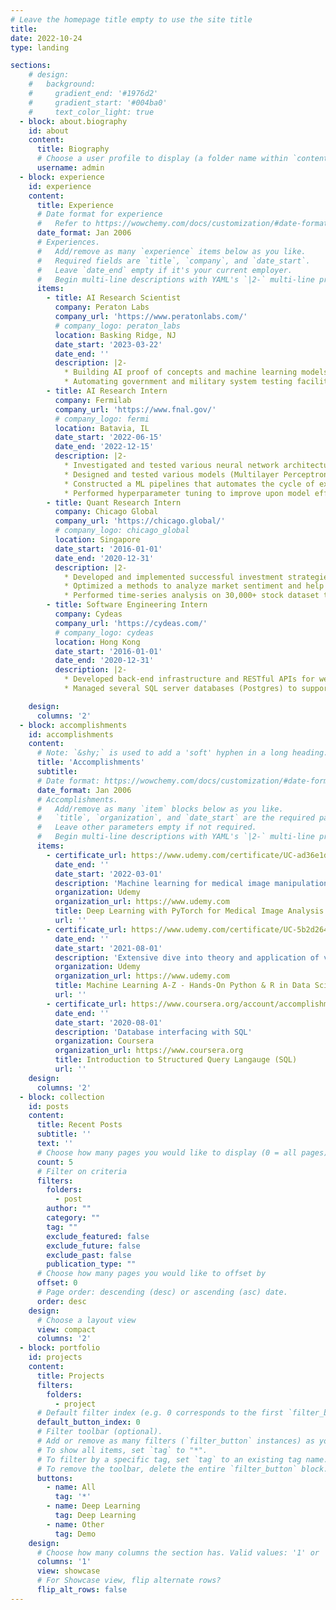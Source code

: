 ```yaml
---
# Leave the homepage title empty to use the site title
title:
date: 2022-10-24
type: landing

sections:
    # design:
    #   background:
    #     gradient_end: '#1976d2'
    #     gradient_start: '#004ba0'
    #     text_color_light: true
  - block: about.biography
    id: about
    content:
      title: Biography
      # Choose a user profile to display (a folder name within `content/authors/`)
      username: admin
  - block: experience
    id: experience
    content:
      title: Experience
      # Date format for experience
      #   Refer to https://wowchemy.com/docs/customization/#date-format
      date_format: Jan 2006
      # Experiences.
      #   Add/remove as many `experience` items below as you like.
      #   Required fields are `title`, `company`, and `date_start`.
      #   Leave `date_end` empty if it's your current employer.
      #   Begin multi-line descriptions with YAML's `|2-` multi-line prefix.
      items:
        - title: AI Research Scientist
          company: Peraton Labs
          company_url: 'https://www.peratonlabs.com/'
          # company_logo: peraton_labs
          location: Basking Ridge, NJ
          date_start: '2023-03-22'
          date_end: ''
          description: |2-
            * Building AI proof of concepts and machine learning models on drones for object avoidance
            * Automating government and military system testing facilities
        - title: AI Research Intern
          company: Fermilab
          company_url: 'https://www.fnal.gov/'
          # company_logo: fermi
          location: Batavia, IL
          date_start: '2022-06-15'
          date_end: '2022-12-15'
          description: |2-
            * Investigated and tested various neural network architectures aimed to disentangle beam loss monitor readings between main injector and recycler accelerators.
            * Designed and tested various models (Multilayer Perceptron, U-Net, RNNs) with Keras and PyTorch
            * Constructed a ML pipelines that automates the cycle of extracting data from a data source, cleaning and processing the data, transferring the data to the cloud, training a model on the cloud, and then evaluating/validating the model.
            * Performed hyperparameter tuning to improve upon model efficiency and performance metrics
        - title: Quant Research Intern
          company: Chicago Global
          company_url: 'https://chicago.global/'
          # company_logo: chicago_global
          location: Singapore
          date_start: '2016-01-01'
          date_end: '2020-12-31'
          description: |2-
            * Developed and implemented successful investment strategies by replicating research papers utilizing alternative data.
            * Optimized a methods to analyze market sentiment and help portfolio manager systematically adjust hedge ratios
            * Performed time-series analysis on 30,000+ stock dataset to improve internal risk factors and other measurements of value and profitability
        - title: Software Engineering Intern
          company: Cydeas
          company_url: 'https://cydeas.com/'
          # company_logo: cydeas
          location: Hong Kong
          date_start: '2016-01-01'
          date_end: '2020-12-31'
          description: |2-
            * Developed back-end infrastructure and RESTful APIs for web applications in Clojure deployed in the cloud
            * Managed several SQL server databases (Postgres) to support the delivery of data in real-time for sales conversions

    design:
      columns: '2'
  - block: accomplishments
    id: accomplishments
    content:
      # Note: `&shy;` is used to add a 'soft' hyphen in a long heading.
      title: 'Accomplishments'
      subtitle:
      # Date format: https://wowchemy.com/docs/customization/#date-format
      date_format: Jan 2006
      # Accomplishments.
      #   Add/remove as many `item` blocks below as you like.
      #   `title`, `organization`, and `date_start` are the required parameters.
      #   Leave other parameters empty if not required.
      #   Begin multi-line descriptions with YAML's `|2-` multi-line prefix.
      items:
        - certificate_url: https://www.udemy.com/certificate/UC-ad36e1d5-1a8a-414f-8f71-5c88850aa5aa
          date_end: ''
          date_start: '2022-03-01'
          description: 'Machine learning for medical image manipulation and analysis'
          organization: Udemy
          organization_url: https://www.udemy.com
          title: Deep Learning with PyTorch for Medical Image Analysis
          url: ''
        - certificate_url: https://www.udemy.com/certificate/UC-5b2d264d-c695-4446-91bb-b4b0e27bf21a
          date_end: ''
          date_start: '2021-08-01'
          description: 'Extensive dive into theory and application of various ML model architectures'
          organization: Udemy
          organization_url: https://www.udemy.com
          title: Machine Learning A-Z - Hands-On Python & R in Data Science
          url: ''
        - certificate_url: https://www.coursera.org/account/accomplishments/certificate/M68BUCHHFTQH
          date_end: ''
          date_start: '2020-08-01'
          description: 'Database interfacing with SQL'
          organization: Coursera
          organization_url: https://www.coursera.org
          title: Introduction to Structured Query Langauge (SQL)
          url: ''
    design:
      columns: '2'
  - block: collection
    id: posts
    content:
      title: Recent Posts
      subtitle: ''
      text: ''
      # Choose how many pages you would like to display (0 = all pages)
      count: 5
      # Filter on criteria
      filters:
        folders:
          - post
        author: ""
        category: ""
        tag: ""
        exclude_featured: false
        exclude_future: false
        exclude_past: false
        publication_type: ""
      # Choose how many pages you would like to offset by
      offset: 0
      # Page order: descending (desc) or ascending (asc) date.
      order: desc
    design:
      # Choose a layout view
      view: compact
      columns: '2'
  - block: portfolio
    id: projects
    content:
      title: Projects
      filters:
        folders:
          - project
      # Default filter index (e.g. 0 corresponds to the first `filter_button` instance below).
      default_button_index: 0
      # Filter toolbar (optional).
      # Add or remove as many filters (`filter_button` instances) as you like.
      # To show all items, set `tag` to "*".
      # To filter by a specific tag, set `tag` to an existing tag name.
      # To remove the toolbar, delete the entire `filter_button` block.
      buttons:
        - name: All
          tag: '*'
        - name: Deep Learning
          tag: Deep Learning
        - name: Other
          tag: Demo
    design:
      # Choose how many columns the section has. Valid values: '1' or '2'.
      columns: '1'
      view: showcase
      # For Showcase view, flip alternate rows?
      flip_alt_rows: false
---
```

